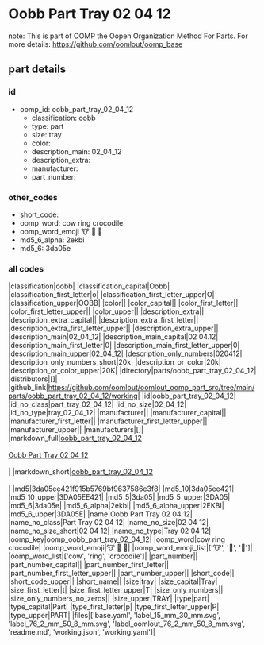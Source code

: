 # Oobb Part Tray 02 04 12  

note: This is part of OOMP the Oopen Organization Method For Parts. For more details: https://github.com/oomlout/oomp_base

##  part details





### id
* oomp_id: oobb_part_tray_02_04_12
  * classification: oobb
  * type: part
  * size: tray
  * color: 
  * description_main: 02_04_12
  * description_extra: 
  * manufacturer: 
  * part_number: 

### other_codes
* short_code: 
* oomp_word: cow ring crocodile
* oomp_word_emoji :cow: :ring: :crocodile:
* md5_6_alpha: 2ekbi
* md5_6: 3da05e

### all codes 
|classification|oobb|
|classification_capital|Oobb|
|classification_first_letter|o|
|classification_first_letter_upper|O|
|classification_upper|OOBB|
|color||
|color_capital||
|color_first_letter||
|color_first_letter_upper||
|color_upper||
|description_extra||
|description_extra_capital||
|description_extra_first_letter||
|description_extra_first_letter_upper||
|description_extra_upper||
|description_main|02_04_12|
|description_main_capital|02 04.12|
|description_main_first_letter|0|
|description_main_first_letter_upper|0|
|description_main_upper|02_04_12|
|description_only_numbers|020412|
|description_only_numbers_short|20k|
|description_or_color|20k|
|description_or_color_upper|20K|
|directory|parts/oobb_part_tray_02_04_12|
|distributors|[]|
|github_link|https://github.com/oomlout/oomlout_oomp_part_src/tree/main/parts/oobb_part_tray_02_04_12/working|
|id|oobb_part_tray_02_04_12|
|id_no_class|part_tray_02_04_12|
|id_no_size|02_04_12|
|id_no_type|tray_02_04_12|
|manufacturer||
|manufacturer_capital||
|manufacturer_first_letter||
|manufacturer_first_letter_upper||
|manufacturer_upper||
|manufacturers|[]|
|markdown_full|[oobb_part_tray_02_04_12](https://github.com/oomlout/oomlout_oomp_part_src/tree/main/parts/oobb_part_tray_02_04_12/working)<br>[](https://github.com/oomlout/oomlout_oomp_part_src/tree/main/parts/oobb_part_tray_02_04_12/working)<br>[Oobb Part Tray 02 04 12](https://github.com/oomlout/oomlout_oomp_part_src/tree/main/parts/oobb_part_tray_02_04_12/working)<br><br>|
|markdown_short|[oobb_part_tray_02_04_12](https://github.com/oomlout/oomlout_oomp_part_src/tree/main/parts/oobb_part_tray_02_04_12/working)<br><br>|
|md5|3da05ee421f915b5769bf9637586e3f8|
|md5_10|3da05ee421|
|md5_10_upper|3DA05EE421|
|md5_5|3da05|
|md5_5_upper|3DA05|
|md5_6|3da05e|
|md5_6_alpha|2ekbi|
|md5_6_alpha_upper|2EKBI|
|md5_6_upper|3DA05E|
|name|Oobb Part Tray 02 04 12|
|name_no_class|Part Tray 02 04 12|
|name_no_size|02 04 12|
|name_no_size_short|02 04 12|
|name_no_type|Tray 02 04 12|
|oomp_key|oomp_oobb_part_tray_02_04_12|
|oomp_word|cow ring crocodile|
|oomp_word_emoji|:cow: :ring: :crocodile:|
|oomp_word_emoji_list|[':cow:', ':ring:', ':crocodile:']|
|oomp_word_list|['cow', 'ring', 'crocodile']|
|part_number||
|part_number_capital||
|part_number_first_letter||
|part_number_first_letter_upper||
|part_number_upper||
|short_code||
|short_code_upper||
|short_name||
|size|tray|
|size_capital|Tray|
|size_first_letter|t|
|size_first_letter_upper|T|
|size_only_numbers||
|size_only_numbers_no_zeros||
|size_upper|TRAY|
|type|part|
|type_capital|Part|
|type_first_letter|p|
|type_first_letter_upper|P|
|type_upper|PART|
|files|['base.yaml', 'label_15_mm_30_mm.svg', 'label_76_2_mm_50_8_mm.svg', 'label_oomlout_76_2_mm_50_8_mm.svg', 'readme.md', 'working.json', 'working.yaml']|
